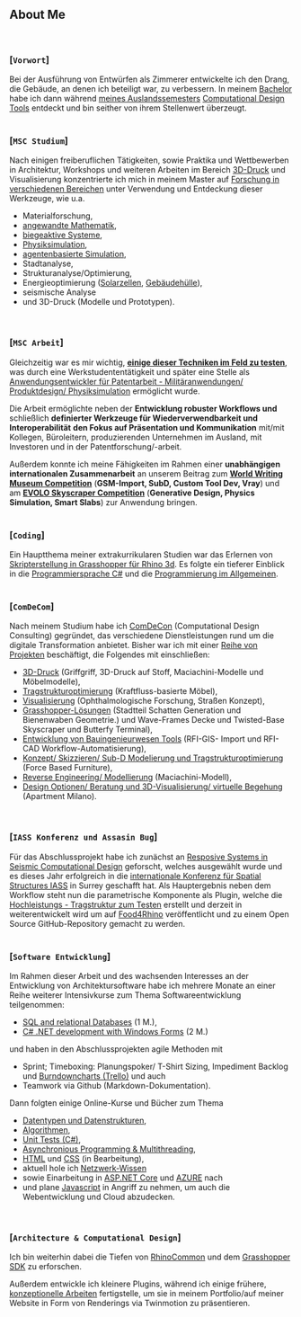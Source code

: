 <head><base href="https://www.w3.org/WAI/https://github.com/timsdesigns/About.git"></head>

## About Me
<br>

### [`Vorwort`]
<p></p>
Bei der Ausführung von Entwürfen als Zimmerer entwickelte ich den Drang, die Gebäude, an denen ich beteiligt war, zu verbessern.
In meinem  <a href="https://issuu.com/home/published/portfolio_tim_fischer__en_">Bachelor</a> habe ich dann während <a href="https://www.archip.eu/">meines Auslandssemesters</a> <a href="https://www.ciee.org/go-abroad/college-study-abroad/programs/germany/berlin/global-architecture-design#academics">Computational Design Tools</a> entdeckt und bin seither von ihrem Stellenwert überzeugt.
<br/>
<br/>

### [`MSC Studium`]
<p></p>
Nach einigen freiberuflichen Tätigkeiten, sowie Praktika und Wettbewerben in Architektur, Workshops und weiteren Arbeiten im Bereich <a href="https://vimeo.com/manage/videos/153258593">3D-Druck</a> und Visualisierung konzentrierte ich mich in meinem Master auf <a href="https://issuu.com/timfischer45/docs/grasshopper_polimi_p1-17_01">Forschung in verschiedenen Bereichen</a> unter Verwendung und Entdeckung dieser Werkzeuge, wie u.a.

- Materialforschung,
- <a href="https://vimeo.com/219884392">angewandte Mathematik</a>,
- <a href="https://issuu.com/timfischer45/docs/extreme_living_-_functional_unit_-_">biegeaktive Systeme</a>,
- <a href="https://vimeo.com/226139359">Physiksimulation</a>,
- <a href="https://vimeo.com/247093054">agentenbasierte Simulation</a>, 
- Stadtanalyse,
- Strukturanalyse/Optimierung,
- Energieoptimierung (<a href="https://vimeo.com/manage/videos/257005791">Solarzellen</a>, <a href="https://vimeo.com/manage/videos/257005791">Gebäudehülle</a>),
- seismische Analyse
- und 3D-Druck (Modelle und Prototypen).
<br/>

### [`MSC Arbeit`]
<p></p>
Gleichzeitig war es mir wichtig, <a href="https://vimeo.com/236308356"><b>einige dieser Techniken im Feld zu testen</b></a>, was durch eine Werkstudententätigkeit und später eine Stelle als <a href="http://www.textilearchitecture.polimi.it/#research">Anwendungsentwickler für Patentarbeit - Militäranwendungen/ Produktdesign/ Physiksimulation</a> ermöglicht wurde.  

Die Arbeit ermöglichte neben der <b>Entwicklung robuster Workflows und</b> schließlich <b>definierter Werkzeuge für Wiederverwendbarkeit und Interoperabilität</b> <b>den Fokus auf Präsentation und Kommunikation</b> mit/mit Kollegen, Büroleitern, produzierenden Unternehmen im Ausland, mit Investoren und in der Patentforschung/-arbeit. 

Außerdem konnte ich meine Fähigkeiten im Rahmen einer <b>unabhängigen internationalen Zusammenarbeit</b> an unserem Beitrag zum <a href="https://www.comdecon.com/world-writing-museum"><b>World Writing Museum Competition</b></a> (<b>GSM-Import, SubD, Custom Tool Dev, Vray</b>) und am <a href="https://www.evolo.us/category/competition/"><b>EVOLO Skyscraper Competition</b></a> (<b>Generative Design, Physics Simulation, Smart Slabs</b>) zur Anwendung bringen.
<br/>
<br/>

### [`Coding`]
<p></p>
Ein Hauptthema meiner extrakurrikularen Studien war das Erlernen von <a href="https://vimeo.com/247048808">Skripterstellung in Grasshopper für Rhino 3d</a>.
Es folgte ein tieferer Einblick in die <a href="https://www.oreilly.com/learning-paths/learning-path-c/9781491987186/">Programmiersprache C#</a> und die <a href="https://cs50.harvard.edu/college/2021/fall/weeks/0/">Programmierung im Allgemeinen</a>.
<br/>
<br/>

### [`ComDeCom`]
<p></p>
Nach meinem Studium habe ich <a href="https://www.comdecon.com">ComDeCon</a> (Computational Design Consulting) gegründet, das verschiedene Dienstleistungen rund um die digitale Transformation anbietet. Bisher war ich mit einer <a href="https://www.comdecon.com/allprojects">Reihe von Projekten</a> beschäftigt, die Folgendes mit einschließen:

* <a href="https://www.comdecon.com/productdesign">3D-Druck</a> (Griffgriff, 3D-Druck auf Stoff, Maciachini-Modelle und Möbelmodelle),
* <a href="https://www.comdecon.com/furniture">Tragstrukturoptimierung</a> (Kraftfluss-basierte Möbel),
* <a href="https://www.comdecon.com/graphicdesign">Visualisierung</a> (Ophthalmologische Forschung, Straßen Konzept),
* <a href="https://www.comdecon.com/urbandesign">Grasshopper-Lösungen</a> (Stadtteil Schatten Generation und Bienenwaben Geometrie.)
und Wave-Frames Decke und Twisted-Base Skyscraper und Butterfy Terminal),
* <a href="https://www.comdecon.com/infrastructuredesign">Entwicklung von Bauingenieurwesen Tools</a> (RFI-GIS- Import und RFI-CAD Workflow-Automatisierung),
* <a href="https://vimeo.com/manage/videos/319545166">Konzept/ Skizzieren/ Sub-D Modelierung und Tragstrukturoptimierung</a> (Force Based Furniture),
* <a href="https://www.comdecon.com/allprojects">Reverse Engineering/ Modellierung</a> (Maciachini-Modell),
* <a href="">Design Optionen/ Beratung und 3D-Visualisierung/ virtuelle Begehung</a> (Apartment Milano).
<br/>

### [`IASS Konferenz und Assasin Bug`]
<p></p>
Für das Abschlussprojekt habe ich zunächst an <a href="https://www.livestreamevent.uk/iass2021/wp-content/uploads/sites/25/2021/08/975.pdf">Resposive Systems in Seismic Computational Design</a> geforscht, welches ausgewählt wurde und es dieses Jahr erfolgreich in die <a href="https://iass-structures.org/">
internationale Konferenz für Spatial Structures IASS</a> in Surrey geschafft hat.
Als Hauptergebnis neben dem Workflow steht nun die parametrische Komponente als Plugin, welche die <a href="https://www.youtube.com/watch?v=Zp45P_SOf4U">Hochleistungs - Tragstruktur zum Testen</a> erstellt und derzeit in weiterentwickelt wird um auf <a href="https://www.food4rhino.com">Food4Rhino</a> veröffentlicht und zu einem Open Source GitHub-Repository gemacht zu werden.
<br/>
<br/>

### [`Software Entwicklung`]
<p></p>
Im Rahmen dieser Arbeit und des wachsenden Interesses an der Entwicklung von Architektursoftware habe ich mehrere Monate an einer Reihe weiterer Intensivkurse zum Thema Softwareentwicklung teilgenommen:

* <a href="https://www.alfatraining.de/gefoerderte-weiterbildung/berlinmitte/stadt/berlin-mitte/kurs/relationale-datenbanken-sql/N/0/0/kombi/relationale-datenbanken-sql/#pos1">SQL and relational Databases</a> (1 M.),
* <a href="https://www.alfatraining.de/gefoerderte-weiterbildung/berlinmitte/stadt/berlin-mitte/kurs/visual-cnet/N/0/0/kombi/c-entwickler-in/#pos1">C# .NET development with Windows Forms</a> (2 M.)
<p></p>
 und haben in den Abschlussprojekten agile Methoden mit

- Sprint; Timeboxing: Planungspoker/ T-Shirt Sizing, Impediment Backlog und <a href="https://www.burndownfortrello.com/index.php#">Burndowncharts (Trello)</a> und auch
- Teamwork via Github (Markdown-Dokumentation).

<p></p>
Dann folgten einige Online-Kurse und Bücher zum Thema

- <a href="https://www.amazon.com/Computer-Science-Distilled-Computational-Problems/dp/0997316020">Datentypen und Datenstrukturen</a>,
- [Algorithmen](https://www.youtube.com/watch?v=fykrlqbV9wM&list=PL5UjM1xA8Bj8AjiTw2Aeb9yinE4-3j0PT&index=4),
- <a href="https://www.youtube.com/watch?v=ub3P8c87cwk">Unit Tests (C#)</a>,
- [Asynchronious Programming & Multithreading](https://www.youtube.com/watch?v=2moh18sh5p4&t=943s),
- <a href="https://www.w3schools.com/html/default.asp">HTML</a> und <a href="https://www.w3schools.com/css/default.asp">CSS</a> (in Bearbeitung),
- aktuell hole ich <a href="https://www.geeksforgeeks.org/computer-network-tutorials/?ref=lbp">Netzwerk-Wissen</a>
- sowie Einarbeitung in [ASP.NET Core](https://www.tutorialsteacher.com/core/first-aspnet-core-application) und [AZURE](https://www.youtube.com/watch?v=zIfxkub7CLY) nach
- und plane <a href="https://www.tutorialsteacher.com/javascript">Javascript</a> in Angriff zu nehmen, um auch die Webentwicklung und Cloud abzudecken. 
<br/>

### [`Architecture & Computational Design`]
<p></p>
Ich bin weiterhin dabei die Tiefen von <a href="https://developer.rhino3d.com/guides/rhinocommon/what-is-rhinocommon/">RhinoCommon</a> und dem <a href="https://developer.rhino3d.com/api/grasshopper/html/723c01da-9986-4db2-8f53-6f3a7494df75.htm">Grasshopper SDK</a> zu erforschen.  

Außerdem entwickle ich kleinere Plugins, während ich einige frühere, <a href="https://www.comdecon.com/expo-2020">konzeptionelle Arbeiten</a> fertigstelle, um sie in meinem Portfolio/auf meiner Website in Form von Renderings via Twinmotion zu präsentieren.
